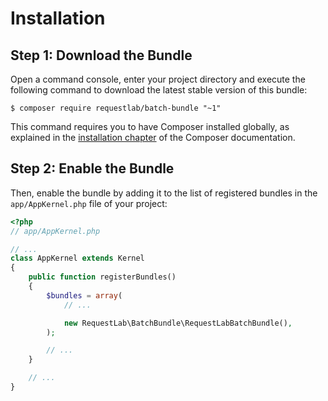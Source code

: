 Installation
============

Step 1: Download the Bundle
---------------------------

Open a command console, enter your project directory and execute the
following command to download the latest stable version of this bundle:

```console
$ composer require requestlab/batch-bundle "~1"
```

This command requires you to have Composer installed globally, as explained
in the [installation chapter](https://getcomposer.org/doc/00-intro.md)
of the Composer documentation.

Step 2: Enable the Bundle
-------------------------

Then, enable the bundle by adding it to the list of registered bundles
in the `app/AppKernel.php` file of your project:

```php
<?php
// app/AppKernel.php

// ...
class AppKernel extends Kernel
{
    public function registerBundles()
    {
        $bundles = array(
            // ...

            new RequestLab\BatchBundle\RequestLabBatchBundle(),
        );

        // ...
    }

    // ...
}
```